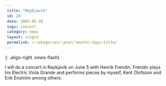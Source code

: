 ```yaml
---
 title: "Reykjavik"
 id: 20
 date: 2005-05-28
 tags: concert
 category: news
 layout: single
 permalink: /:categories/:year/:month/:day/:title/
---
```

![image-right](/assets/images/spacer.gif){: .align-right .news-flash}

I will do a concert in Reykjavik on June 5 with Henrik Frendin. Frendin plays his Electric Viola Grande and performs pieces by myself, Kent Olofsson and Erik Enström among others.

